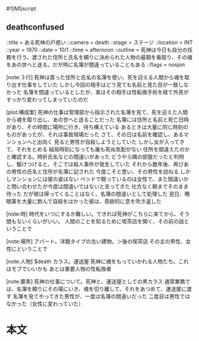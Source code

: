 #!SMSscript

## deathconfused

::title = ある死神の戸惑い
::camera = death
::stage = ステージ
::location = INT
::year = 1970
::date = 10/1
::time = afternoon
::outline = 死神は今日も自分の任務を行う。渡された住所と氏名を頼りに決められた人物の最期を看取り、その魂をあの世へと送る。だが時に名簿が間違っていることもある
::flags = nospin

[note:３行]
死神は貰った住所と氏名の名簿を使い、死を迎える人間から魂を取り出す仕事をしていた
しかし今回の相手はどう見ても名前と見た目が一致しなかった
名簿を間違っているとしたが、実はその相手は性転換手術を経て外見がすっかり変わってしまっていたのだ

[plot:構成案]
死神の仕事は管理部から指示された名簿を見て、死を迎えた人間から魂を取り出し、あの世へと送ることだった
名簿には住所と名前と死亡日時があり、その時間に場所に行き、待ち構えている
あるときは大量に同じ時刻のものがあったが、それは事故現場だった
さて、その日は名前を確認し、あるマンションへと出向く
見ると男性が自殺しようとしていた
しかし女が入ってきて、それをとめる
結局時刻になっても誰も死ぬ気配がない
住所を間違えたのかと確認する。時折氏名などの間違いがあった
どうやら隣の部屋だったと判明し、駆けつけると、そこでは殺人事件が発生していた
それから数年後、再びあの男性の氏名と住所が名簿に記された
今度こそと思い、その男性を訪ねる
しかしマンションには彼の姿はない
ベッドで眠っているのは女性で、また間違いかと問い合わせたが今度は間違いではないと言ってきた
仕方なく朝までそのまま待った
だが彼は帰ってくることはなく、名簿の間違いとして処理した
翌日、睡眠薬を大量に飲んで自殺をはかった彼は、奇跡的に息を吹き返した

[note:時]
時代をいつにするか難しい。できれば死神がこちらに来てから、そう間もないくらいがいい。
人間のことを知るために喫茶店を開く、その前の話ということで

[note:場所]
アパート。洋館タイプの古い建物。＞後の喫茶店
その主の男性、女性にということで

[note:人物]
$death
カラス。運送屋
死神に魂をもっていかれる人物たち。これはモブでいいかも
あとは重要人物の性転換者

[note:要素]
死神の仕事について。死神と、運送屋としての黒カラス
通常業務では、名簿を頼りにその場にいき、魂を切り離して、それをあつめて、運送屋に渡す
名簿を見てやってきた男性が、一度は名簿の間違いだった
二度目は男性ではなかった（女性に変わっていた）

# 本文
